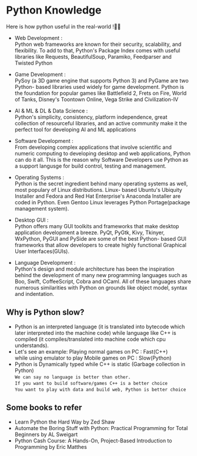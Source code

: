 # Python Knowledge

Here is how python useful in the real-world !👨‍⚖️⁣⁣⁣⁣⁣⁣⁣⁣

- Web Development :   
Python web frameworks are known for their security, scalability, and flexibility. To add to that, Python's Package Index comes with useful libraries like Requests, BeautifulSoup, Paramiko, Feedparser and Twisted Python

- Game Development :   
PySoy (a 3D game engine that supports Python 3) and PyGame are two Python- based libraries used widely for game development. Python is the foundation for popular games like Battlefield 2, Frets on Fire, World of Tanks, Disney's Toontown Online, Vega Strike and Civilization-IV

- AI & ML & DL & Data Science :   
Python's simplicity, consistency, platform independence, great collection of resourceful libraries, and an active community make it the perfect tool for developing AI and ML applications

- Software Development :   
From developing complex applications that involve scientific and numeric computing to developing desktop and web applications, Python can do it all. This is the reason why Software Developers use Python as a support langusge for build control, testing and management.

- Operating Systems :   
Python is the secret ingredient behind many operating systems as well, most populary of Linux distributions. Linux- based Ubuntu's Ubiquity Installer and Fedora and Red Hat Enterprise's Anaconda Installer are coded in Python. Even Gentoo Linux leverages Python Portage(package management system).

- Desktop GUI :   
Python offers many GUI toolkits and frameworks that make desktop application development a breeze. PyQt, PyGtk, Kivy, Tkinyer, WxPython, PyGUI and PySide are some of the best Python- based GUI frameworks that allow developers to create highly functional Graphical User Interfaces(GUIs).

- Language Development :   
Python's design and module architecture has been the inspiration behind the development of many new programming languages such as Boo, Swift, CoffeeScript, Cobra and OCaml. All of these languages share numerous similarities with Python on grounds like object model, syntax and indentation.  

## Why is Python slow?
- Python is an interpreted language (it is translated into bytecode which later interpreted into the machine code) while language like C++ is compiled (it compiles/translated into machine code which cpu understands).
- Let's see an example: Playing normal games on PC : Fast(C++)   
while using emulator to play Mobile games on PC : Slow(Python)
- Python is Dynamically typed while C++ is static (Garbage collection in Python)  
``` We can say no language is better than other.   ```  
```If you want to build software/games C++ is a better choice ```   
```You want to play with data and build web, Python is better choice ```  

## Some books to refer 
- Learn Python the Hard Way by Zed Shaw
- Automate the Boring Stuff with Python: Practical Programming for Total Beginners by AL Sweigart
- Python Cash Course: A Hands-On, Project-Based Introduction to Programming by Eric Matthes
